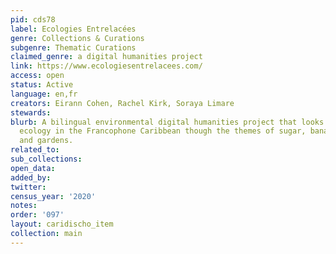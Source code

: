 ```yaml
---
pid: cds78
label: Ecologies Entrelacées
genre: Collections & Curations
subgenre: Thematic Curations
claimed_genre: a digital humanities project
link: https://www.ecologiesentrelacees.com/
access: open
status: Active
language: en,fr
creators: Eirann Cohen, Rachel Kirk, Soraya Limare
stewards:
blurb: A bilingual environmental digital humanities project that looks at gender and
  ecology in the Francophone Caribbean though the themes of sugar, bananas, beaches,
  and gardens.
related_to:
sub_collections:
open_data:
added_by:
twitter:
census_year: '2020'
notes:
order: '097'
layout: caridischo_item
collection: main
---
```

